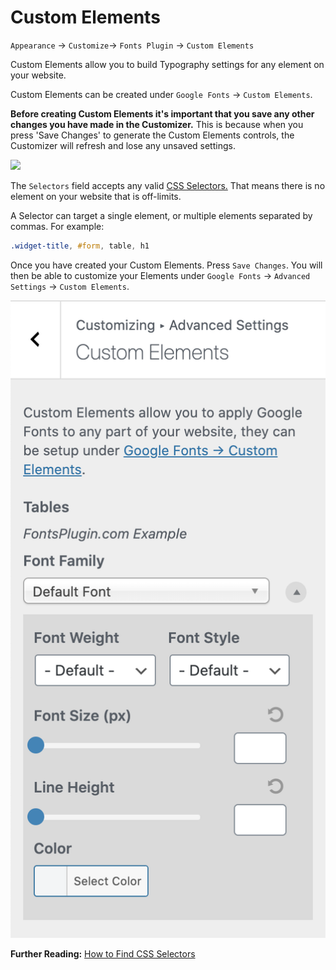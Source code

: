 # Custom Elements

`Appearance` → `Customize`→ `Fonts Plugin` → `Custom Elements`

Custom Elements allow you to build Typography settings for any element on your website.

Custom Elements can be created under `Google Fonts` → `Custom Elements`.

**Before creating Custom Elements it's important that you save any other changes you have made in the Customizer.** This is because when you press 'Save Changes' to generate the Custom Elements controls, the Customizer will refresh and lose any unsaved settings.

![](https://fontsplugin.com/wp-content/uploads/2018/12/google-fonts-custom-element.png)

The `Selectors` field accepts any valid [CSS Selectors.](https://developer.mozilla.org/en-US/docs/Learn/CSS/Introduction\_to\_CSS/Selectors) That means there is no element on your website that is off-limits.

A Selector can target a single element, or multiple elements separated by commas. For example:

```css
.widget-title, #form, table, h1
```

Once you have created your Custom Elements. Press `Save Changes`. You will then be able to customize your Elements under `Google Fonts` → `Advanced Settings` → `Custom Elements`.

![](<../.gitbook/assets/image (11).png>)

**Further Reading:** [How to Find CSS Selectors](https://fontsplugin.com/how-to-find-css-selectors/)
